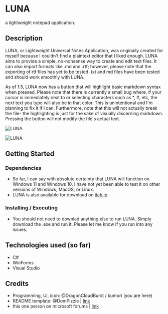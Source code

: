# LUNA
a lightweight notepad application.

## Description
LUNA, or Lightweight Universal Notes Application, was originally created for myself because I couldn't find a plaintext editor that I liked enough. LUNA aims to provide a simple, no-nonsense way to create and edit text files. It can also import formats like .md and .rtf; however, please note that the exporting of rtf files has yet to be tested. txt and md files have been tested and should work smoothly with LUNA. 

As of 1.5, LUNA now has a button that will highlight basic markdown syntax when pressed. Please note that there is currently a small bug where, if your cursor is immediately next to or selecting characters such as *, #, etc, the next text you type will also be in that color. This is unintentional and I'm planning to fix it if I can. Furthermore, note that this will not actually break the file- the highlighting is just for the sake of visually discerning markdown. Pressing the button will not modify the file's actual text.

![LUNA](https://img.itch.zone/aW1hZ2UvMzMzMjkzOC8yMDU3MDQzNi5wbmc=/347x500/Kt6Pdp.png)

![LUNA](https://img.itch.zone/aW1hZ2UvMzMzMjkzOC8yMDYwNDEwMi5wbmc=/347x500/VrJG3i.png)


## Getting Started

### Dependencies
- So far, I can say with absolute certainty that LUNA will function on Windows 11 and Windows 10. I have not yet been able to test it on other versions of Windows, MacOS, or Linux.
- LUNA is also available for download on [itch.io](https://kumori-arashi.itch.io/luna).

### Installing / Executing
- You should not need to downlad anything else to run LUNA. Simply download the .exe and run it. Please let me know if you run into any issues.

## Technologies used (so far)
- C#
- WinForms
- Visual Studio

## Credits 
- Programming, UI, icon: @DragonCloudBurst / kumori (you are here)
- README template: @DomPizzie | [link](https://gist.github.com/DomPizzie/7a5ff55ffa9081f2de27c315f5018afc)
- this one person on microsoft forums | [link](https://learn.microsoft.com/en-us/answers/questions/530055/how-to-color-a-specific-string-s-in-richtextbox-te)
